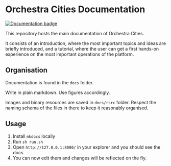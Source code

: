 # Orchestra Cities Documentation

[![Documentation badge](https://img.shields.io/readthedocs/orchestracities.svg)](https://docs.orchestracities.io/en/latest/)

This repository hosts the main documentation of Orchestra Cities.

It consists of an introduction, where the most important topics and ideas are
briefly introduced, and a tutorial, where the user can get a first hands-on
experience on the most important operations of the platform.

## Organisation

Documentation is found in the `docs` folder.

Write in plain markdown. Use figures accordingly.

Images and binary resources are saved in `docs/rsrc` folder. Respect the naming
schema of the files in there to keep it reasonably organised.

## Usage

1. Install `mkdocs` locally
1. Run `sh run.sh`
1. Open `http://127.0.0.1:8000/` in your explorer and you should see the docs
1. You can now edit them and changes will be reflected on the fly.
